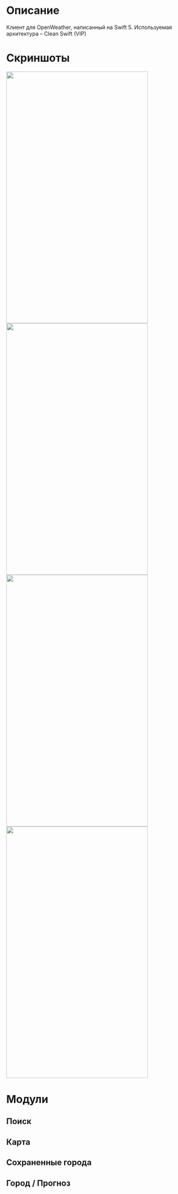 # Описание

Клиент для OpenWeather, написанный на Swift 5. Используемая архитектура – Clean Swift (VIP)

# Скриншоты

<img src="http://www.picshare.ru/uploads/190618/t7UE6rp8DJ.png" width=375 height=667> <img src="http://www.picshare.ru/uploads/190618/Jo3GRmP1x7.png" width=375 height=667>
<img src="http://www.picshare.ru/uploads/190618/E7i10aE20i.png" width=375 height=667> <img src="http://www.picshare.ru/uploads/190618/0lxFD5ocv7.png" width=375 height=667>


# Модули

## Поиск

## Карта

## Сохраненные города

## Город / Прогноз

